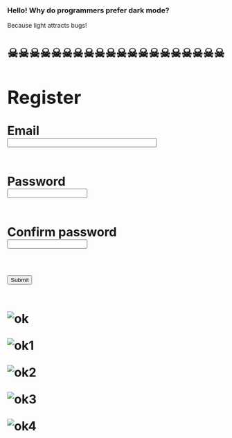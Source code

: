 ### Hello! Why do programmers prefer dark mode?

Because light attracts bugs! <h1> ☠☠☠☠☠☠☠☠☠☠☠☠☠☠☠☠☠☠☠☠
<form>
<h2>Register<br></h2>
Email<br>
<input type="email" name=email size="40"><br><br>

Password<br>
<input type="password" name=password><br><br>

Confirm password<br>
<input type="password" name=confirmpassword><br><br>

<input type="submit" class="sbm" value="Submit"><br><br>


</form>

![ok](https://qph.cf2.quoracdn.net/main-qimg-9caca2bb7bc446ad3a963dc1325bf580-lq)

![ok1](https://media.tenor.com/9lOxocmq5XQAAAAM/crying-emoji-meme.gif)

![ok2](https://i.pinimg.com/originals/3a/0b/d5/3a0bd5282e55214ea8ee5c2e41e436f0.gif)

![ok3](https://media.tenor.com/Eom38hjydCsAAAAM/death-funny.gif)

![ok4](https://media.baamboozle.com/uploads/images/84156/1648827831_326114_gif-url.gif)



<!--
**FernandoFarron/FernandoFarron** is a ✨ _special_ ✨ repository because its `README.md` (this file) appears on your GitHub profile.

-->

